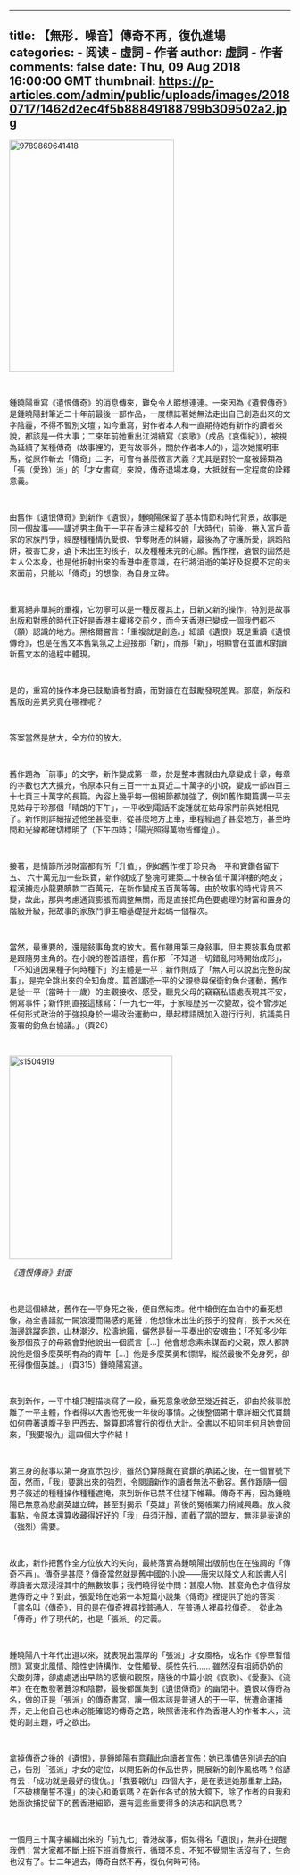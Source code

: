 
---
title: 【無形．噪音】傳奇不再，復仇進場
categories: 
    - 阅读
    - 虛詞 - 作者
author: 虛詞 - 作者
comments: false
date: Thu, 09 Aug 2018 16:00:00 GMT
thumbnail: https://p-articles.com/admin/public/uploads/images/20180717/1462d2ec4f5b88849188799b309502a2.jpg
---

<div>   
<p><img src="https://p-articles.com/admin/public/uploads/images/20180717/1462d2ec4f5b88849188799b309502a2.jpg" alt="9789869641418" style="max-width: 100%; width: 295px; height: 415px;" class referrerpolicy="no-referrer"><br></p><p><br></p><p>鍾曉陽重寫《遺恨傳奇》的消息傳來，難免令人暇想連連。一來因為《遺恨傳奇》是鍾曉陽封筆近二十年前最後一部作品，一度標誌著她無法走出自己創造出來的文字陰霾，不得不暫別文壇；如今重寫，對作者本人和一直期待她有新作的讀者來說，都該是一件大事；二來年前她重出江湖續寫《哀歌》（成品《哀傷紀》），被視為延續了某種傳奇（故事裡的，更有故事外，關於作者本人的），這次她擺明車馬，從原作斬去「傳奇」二字，可會有甚麼微言大義？尤其是對於一度被歸類為「張（愛玲）派」的「才女書寫」來說，傳奇退場本身，大抵就有一定程度的詮釋意義。</p><p><b><br></b></p><p>由舊作《遺恨傳奇》到新作《遺恨》，鍾曉陽保留了基本情節和時代背景，故事是同一個故事——講述男主角于一平在香港主權移交的「大時代」前後，捲入富戶黃家的家族鬥爭，經歷種種情仇愛恨、爭奪財產的糾纏，最後為了守護所愛，誤蹈陷阱，被害亡身，遺下未出生的孩子，以及種種未完的心願。舊作裡，遺恨的固然是主人公本身，也是他折射出來的香港中產意識，在行將消逝的美好及捉摸不定的未來面前，只能以「傳奇」的想像，為自身立碑。</p><p><b><br></b></p><p>重寫絕非單純的重複，它勿寧可以是一種反覆其上，日新又新的操作，特別是故事出版和對應的時代正好是香港主權移交前夕，而今天香港已變成一個我們都不（願）認識的地方。黑格爾嘗言：「重複就是創造。」細讀《遺恨》既是重讀《遺恨傳奇》，也是在舊文本舊氣氛之上迎接那「新」，而那「新」，明顯會在並置和對讀新舊文本的過程中體現。</p><p><b><br></b></p><p>是的，重寫的操作本身已鼓勵讀者對讀，而對讀在在鼓勵發現差異。那麼，新版和舊版的差異究竟在哪裡呢？</p><p><b><br></b></p><p>答案當然是放大，全方位的放大。</p><p><b><br></b></p><p>舊作題為「前事」的文字，新作變成第一章，於是整本書就由九章變成十章，每章的字數也大大擴充，令原本只有三百一十五頁近二十萬字的小說，變成一部四百三十七頁三十萬字的長篇。內容上幾乎每一個細節都加強了，例如舊作開篇講一平去見姑母于珍那個「晴朗的下午」，一平收到電話不旋踵就在姑母家門前與她相見了。新作則詳細描述他坐甚麼車，從甚麼地方上車，車程經過了甚麼地方，甚至時間和光線都確切標明了（下午四時；「陽光照得萬物皆輝煌」）。</p><p><b><br></b></p><p>接著，是情節所涉財富都有所「升值」，例如舊作裡于珍只為一平和寶鑽各留下五、 六十萬元加一些珠寶，新作就成了整塊可建築二十棟各值千萬洋樓的地皮；程漢擄走小龍要贖款二百萬元，在新作變成五百萬等等。由於故事的時代背景不變，故此，那與考慮通貨膨脹而調整無關，而是直接把角色要處理的財富和置身的階級升級，把故事的家族鬥爭主軸基礎提升起碼一個檔次。</p><p><b><br></b></p><p>當然，最重要的，還是敍事角度的放大。舊作雖用第三身敍事，但主要敍事角度都是跟隨男主角的。在小說的卷首語裡，舊作那「不知道一切錯亂何時開始成形」，「不知道因果種子何時種下」的主體是一平；新作則成了「無人可以說出完整的故事」，是完全跳出來的全知角度。篇首講述一平的父親參與保衛釣魚台運動，舊作是從一平（當時十一歲）的主觀接收、感受，聽見父母的竊竊私語處表現其不安，側寫事件；新作則直接這樣寫：「一九七一年，于家經歷另一次變故，從不曾涉足任何形式政治的于強投身於一場政治運動中，舉起標語牌加入遊行行列，抗議美日簽署的釣魚台協議。」（頁26）</p><p><br></p><p><img src="https://p-articles.com/admin/public/uploads/images/20180717/9d87001cf9441a1804994278fe6fa9ac.jpg" alt="s1504919" style="max-width: 100%; width: 292px; height: 364px;" class referrerpolicy="no-referrer"><br></p><p><i>《遺恨傳奇》封面</i></p><p><br></p><p>也是這個緣故，舊作在一平身死之後，便自然結束。他中槍倒在血泊中的垂死想像，為全書譜就一闕浪漫而傷感的尾聲；他想像未出生的孩子的發育，孩子未來在海邊跳躍奔跑，山林潮汐，松濤地籟，儼然是替一平奏出的安魂曲；「不知多少年後那個孩子的母親會對他說出一個謊言［…］他會想念素未謀面的父親，眾人都誇說他是個多麼英明有為的青年［…］他是多麼英勇和慓悍，縱然最後不免身死，卻死得像個英雄。」（頁315）鍾曉陽寫道。</p><p><b><br></b></p><p>來到新作，一平中槍只輕描淡寫了一段，垂死意象收歛至幾近貧乏，卻由於敍事脫離了一平主體，作者得以大書他死後一年後的事情。之後整個第十章詳細交代寶鑽如何帶著遺腹子到巴西去，盤算即將實行的復仇大計。全書以不知何年何月她會回來，「我要報仇」這四個大字作結！</p><p><b><br></b></p><p>第三身的敍事以第一身宣示包抄，雖然仍算隱藏在寶鑽的承諾之後，在一個冒號下面，然而，「我」要跳出來的強烈，令閱讀新作的讀者無法不動容。舊作跟隨一個男子敍述的種種操作種種遮掩，來到新作已禁不住褪下帷幕。傳奇不再，因為鍾曉陽已無意為悲劇英雄立碑，甚至對揭示「英雄」背後的冤帳業力稍減興趣。放大敍事點，令原本還算收藏得好好的「我」毋須汗顏，直截了當的盟友，無非是表達的（強烈）需要。</p><p><b><br></b></p><p>故此，新作把舊作全方位放大的矢向，最終落實為鍾曉陽出版前也在在強調的「傳奇不再」。傳奇是甚麼？傳奇當然就是舊中國的小說——唐宋以降文人和說書人引導讀者大眾浸淫其中的無數故事；我們曉得從中問：甚麼人物、甚麼角色才值得放進傳奇之中？對此，張愛玲在她第一本短篇小說集《傳奇》裡提供了她的答案：「書名叫《傳奇》，目的是在傳奇裡尋找普通人，在普通人裡尋找傳奇。」從此為「傳奇」作了現代的，也是「張派」的定義。</p><p><b><br></b></p><p>鍾曉陽八十年代出道以來，就表現出濃厚的「張派」才女風格，成名作《停車暫借問》寫東北風情、陰性史詩構作、女性觸覺、感性先行…… 雖然沒有祖師奶奶的尖酸刻薄，卻處處透出早熟的感懷和觀照，隨後的中篇小說《哀歌》、《愛妻》、《流年》在在散發著蒼涼和陰鬱，最後都匯集到《遺恨傳奇》的幽閉中。遺恨以傳奇為名，做的正是「張派」的傳奇書寫，讓一個本該是普通人的于一平，恍遭命運播弄，走上他自己也未必能確認的傳奇之路，映照香港和作為香港人的作者本人，流徙的副主題，呼之欲出。</p><p><b><br></b></p><p>拿掉傳奇之後的《遺恨》，是鍾曉陽有意藉此向讀者宣佈：她已準備告別過去的自己，告別「張派」才女的定位，以開拓新的作品世界，開展新的創作風格嗎？俗諺有云：「成功就是最好的復仇。」「我要報仇」四個大字，是在表達她那重新上路，「不破樓蘭誓不還」的決心和勇氣嗎？在新作各式的放大鏡下，除了作者的自我和她亟欲捕捉留下的舊香港細節，還有這些重要得多的決志和訊息嗎？</p><p><b><br></b></p><p>一個用三十萬字編織出來的「前九七」香港故事，假如得名「遺恨」，無非在提醒我們：當大家都不斷上班下班消費旅行，循環不息，不知不覺間生活沒有了，生命也沒有了。廿二年過去，傳奇自然不再，復仇何時可待。</p>  
</div>
            